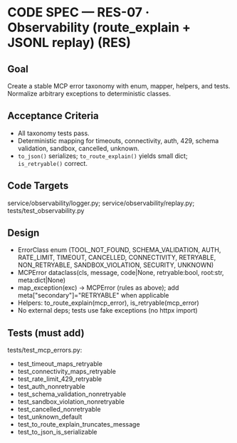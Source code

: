 # CODE SPEC — RES-07 · Observability (route_explain + JSONL replay) (RES)

## Goal
Create a stable MCP error taxonomy with enum, mapper, helpers, and tests. Normalize arbitrary exceptions to deterministic classes.

## Acceptance Criteria
- All taxonomy tests pass.
- Deterministic mapping for timeouts, connectivity, auth, 429, schema validation, sandbox, cancelled, unknown.
- `to_json()` serializes; `to_route_explain()` yields small dict; `is_retryable()` correct.

## Code Targets
service/observability/logger.py; service/observability/replay.py; tests/test_observability.py

## Design
- ErrorClass enum (TOOL_NOT_FOUND, SCHEMA_VALIDATION, AUTH, RATE_LIMIT, TIMEOUT, CANCELLED,
  CONNECTIVITY, RETRYABLE, NON_RETRYABLE, SANDBOX_VIOLATION, SECURITY, UNKNOWN)
- MCPError dataclass(cls, message, code|None, retryable:bool, root:str, meta:dict|None)
- map_exception(exc) -> MCPError (rules as above); add meta["secondary"]="RETRYABLE" when applicable
- Helpers: to_route_explain(mcp_error), is_retryable(mcp_error)
- No external deps; tests use fake exceptions (no httpx import)

## Tests (must add)
tests/test_mcp_errors.py:
- test_timeout_maps_retryable
- test_connectivity_maps_retryable
- test_rate_limit_429_retryable
- test_auth_nonretryable
- test_schema_validation_nonretryable
- test_sandbox_violation_nonretryable
- test_cancelled_nonretryable
- test_unknown_default
- test_to_route_explain_truncates_message
- test_to_json_is_serializable
